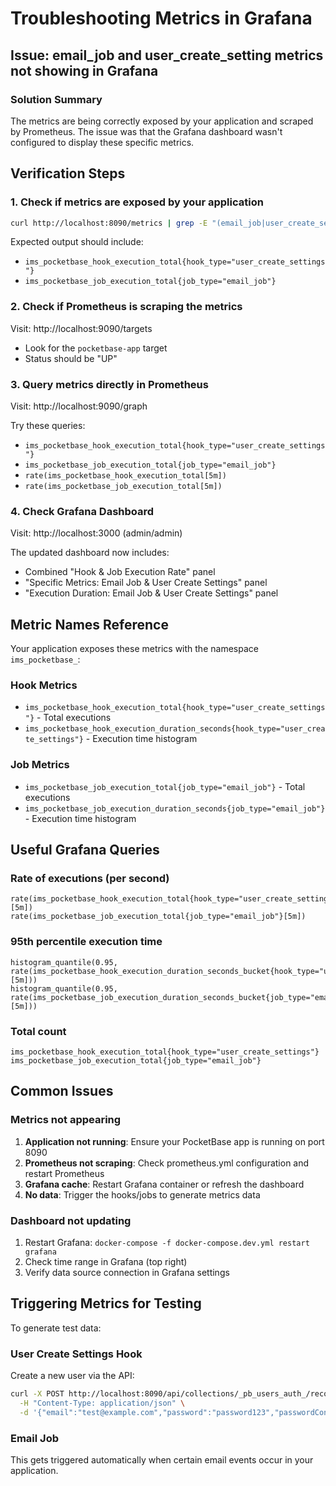 # Troubleshooting Metrics in Grafana

## Issue: email_job and user_create_setting metrics not showing in Grafana

### Solution Summary
The metrics are being correctly exposed by your application and scraped by Prometheus. The issue was that the Grafana dashboard wasn't configured to display these specific metrics.

## Verification Steps

### 1. Check if metrics are exposed by your application
```bash
curl http://localhost:8090/metrics | grep -E "(email_job|user_create_setting|hook_execution_total|job_execution_total)"
```

Expected output should include:
- `ims_pocketbase_hook_execution_total{hook_type="user_create_settings"}`
- `ims_pocketbase_job_execution_total{job_type="email_job"}`

### 2. Check if Prometheus is scraping the metrics
Visit: http://localhost:9090/targets
- Look for the `pocketbase-app` target
- Status should be "UP"

### 3. Query metrics directly in Prometheus
Visit: http://localhost:9090/graph

Try these queries:
- `ims_pocketbase_hook_execution_total{hook_type="user_create_settings"}`
- `ims_pocketbase_job_execution_total{job_type="email_job"}`
- `rate(ims_pocketbase_hook_execution_total[5m])`
- `rate(ims_pocketbase_job_execution_total[5m])`

### 4. Check Grafana Dashboard
Visit: http://localhost:3000 (admin/admin)

The updated dashboard now includes:
- Combined "Hook & Job Execution Rate" panel
- "Specific Metrics: Email Job & User Create Settings" panel
- "Execution Duration: Email Job & User Create Settings" panel

## Metric Names Reference

Your application exposes these metrics with the namespace `ims_pocketbase_`:

### Hook Metrics
- `ims_pocketbase_hook_execution_total{hook_type="user_create_settings"}` - Total executions
- `ims_pocketbase_hook_execution_duration_seconds{hook_type="user_create_settings"}` - Execution time histogram

### Job Metrics  
- `ims_pocketbase_job_execution_total{job_type="email_job"}` - Total executions
- `ims_pocketbase_job_execution_duration_seconds{job_type="email_job"}` - Execution time histogram

## Useful Grafana Queries

### Rate of executions (per second)
```promql
rate(ims_pocketbase_hook_execution_total{hook_type="user_create_settings"}[5m])
rate(ims_pocketbase_job_execution_total{job_type="email_job"}[5m])
```

### 95th percentile execution time
```promql
histogram_quantile(0.95, rate(ims_pocketbase_hook_execution_duration_seconds_bucket{hook_type="user_create_settings"}[5m]))
histogram_quantile(0.95, rate(ims_pocketbase_job_execution_duration_seconds_bucket{job_type="email_job"}[5m]))
```

### Total count
```promql
ims_pocketbase_hook_execution_total{hook_type="user_create_settings"}
ims_pocketbase_job_execution_total{job_type="email_job"}
```

## Common Issues

### Metrics not appearing
1. **Application not running**: Ensure your PocketBase app is running on port 8090
2. **Prometheus not scraping**: Check prometheus.yml configuration and restart Prometheus
3. **Grafana cache**: Restart Grafana container or refresh the dashboard
4. **No data**: Trigger the hooks/jobs to generate metrics data

### Dashboard not updating
1. Restart Grafana: `docker-compose -f docker-compose.dev.yml restart grafana`
2. Check time range in Grafana (top right)
3. Verify data source connection in Grafana settings

## Triggering Metrics for Testing

To generate test data:

### User Create Settings Hook
Create a new user via the API:
```bash
curl -X POST http://localhost:8090/api/collections/_pb_users_auth_/records \
  -H "Content-Type: application/json" \
  -d '{"email":"test@example.com","password":"password123","passwordConfirm":"password123"}'
```

### Email Job
This gets triggered automatically when certain email events occur in your application.